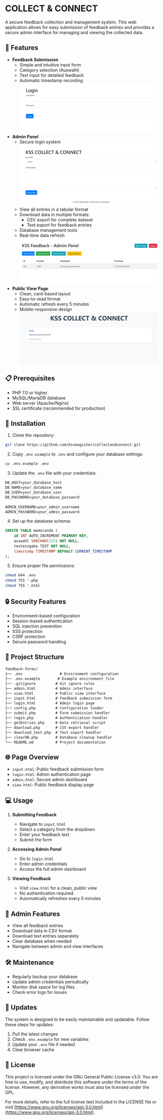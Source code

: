 # COLLECT & CONNECT

A secure feedback collection and management system. This web application allows for easy submission of feedback entries and provides a secure admin interface for managing and viewing the collected data.

## 🚀 Features

- **Feedback Submission**
  - Simple and intuitive input form
  - Category selection (Auswahl)
  - Text input for detailed feedback
  - Automatic timestamp recording
![input](https://raw.githubusercontent.com/kssmagister/collectandconnect/main/img/login.png)
- **Admin Panel**
  - Secure login system
    ![input](https://raw.githubusercontent.com/kssmagister/collectandconnect/main/img/input.png)
  - View all entries in a tabular format
  - Download data in multiple formats:
    - CSV export for complete dataset
    - Text export for feedback entries
  - Database management tools
  - Real-time data refresh
![input](https://raw.githubusercontent.com/kssmagister/collectandconnect/main/img/admin.png)
- **Public View Page**
  - Clean, card-based layout
  - Easy-to-read format
  - Automatic refresh every 5 minutes
  - Mobile-responsive design
![input](https://raw.githubusercontent.com/kssmagister/collectandconnect/main/img/view.png)
## 📋 Prerequisites

- PHP 7.0 or higher
- MySQL/MariaDB database
- Web server (Apache/Nginx)
- SSL certificate (recommended for production)

## 🔧 Installation

1. Clone the repository:
```bash
git clone https://github.com/kssmagister/collectandconnect.git
```

2. Copy `.env.example` to `.env` and configure your database settings:
```bash
cp .env.example .env
```

3. Update the `.env` file with your credentials:
```env
DB_HOST=your_database_host
DB_NAME=your_database_name
DB_USER=your_database_user
DB_PASSWORD=your_database_password

ADMIN_USERNAME=your_admin_username
ADMIN_PASSWORD=your_admin_password
```

4. Set up the database schema:
```sql
CREATE TABLE memoranda (
    id INT AUTO_INCREMENT PRIMARY KEY,
    auswahl VARCHAR(255) NOT NULL,
    texteingabe TEXT NOT NULL,
    timestamp TIMESTAMP DEFAULT CURRENT_TIMESTAMP
);
```

5. Ensure proper file permissions:
```bash
chmod 644 .env
chmod 755 *.php
chmod 755 *.html
```

## 🔒 Security Features

- Environment-based configuration
- Session-based authentication
- SQL injection prevention
- XSS protection
- CSRF protection
- Secure password handling

## 📁 Project Structure

```
feedback-forms/
├── .env                 # Environment configuration
├── .env.example        # Example environment file
├── .gitignore         # Git ignore rules
├── admin.html         # Admin interface
├── view.html          # Public view interface
├── input.html         # Feedback submission form
├── login.html         # Admin login page
├── config.php         # Configuration loader
├── submit.php         # Form submission handler
├── login.php          # Authentication handler
├── getEntries.php     # Data retrieval script
├── download.php       # CSV export handler
├── download_text.php  # Text export handler
├── clearDB.php        # Database cleanup handler
└── README.md          # Project documentation
```

## 🌐 Page Overview

- `input.html`: Public feedback submission form
- `login.html`: Admin authentication page
- `admin.html`: Secure admin dashboard
- `view.html`: Public feedback display page

## 💻 Usage

1. **Submitting Feedback**
   - Navigate to `input.html`
   - Select a category from the dropdown
   - Enter your feedback text
   - Submit the form

2. **Accessing Admin Panel**
   - Go to `login.html`
   - Enter admin credentials
   - Access the full admin dashboard

3. **Viewing Feedback**
   - Visit `view.html` for a clean, public view
   - No authentication required
   - Automatically refreshes every 5 minutes

## 🔐 Admin Features

- View all feedback entries
- Download data in CSV format
- Download text entries separately
- Clear database when needed
- Navigate between admin and view interfaces

## 🛠️ Maintenance

- Regularly backup your database
- Update admin credentials periodically
- Monitor disk space for log files
- Check error logs for issues

## 🔄 Updates

The system is designed to be easily maintainable and updatable. Follow these steps for updates:

1. Pull the latest changes
2. Check `.env.example` for new variables
3. Update your `.env` file if needed
4. Clear browser cache

## 📝 License

This project is licensed under the GNU General Public License v3.0. You are free to use, modify, and distribute this software under the terms of the license. However, any derivative works must also be licensed under the GPL.

For more details, refer to the full license text included in the LICENSE file or visit [https://www.gnu.org/licenses/gpl-3.0.html](https://www.gnu.org/licenses/gpl-3.0.html).

